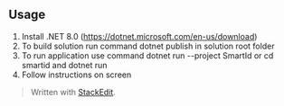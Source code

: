 ## Usage

 1. Install .NET 8.0 (https://dotnet.microsoft.com/en-us/download)
 2. To build solution run command dotnet publish in solution root folder
 3. To run application use command dotnet run --project SmartId or cd smartid and dotnet run
 4. Follow instructions on screen 

> Written with [StackEdit](https://stackedit.io/).